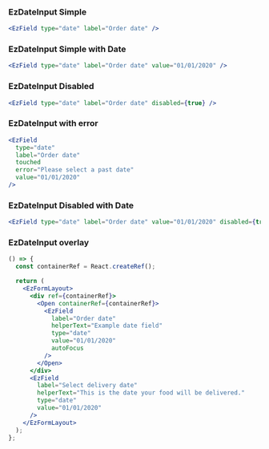 ### EzDateInput Simple

```jsx
<EzField type="date" label="Order date" />
```

### EzDateInput Simple with Date

```jsx
<EzField type="date" label="Order date" value="01/01/2020" />
```

### EzDateInput Disabled

```jsx
<EzField type="date" label="Order date" disabled={true} />
```

### EzDateInput with error

```jsx
<EzField
  type="date"
  label="Order date"
  touched
  error="Please select a past date"
  value="01/01/2020"
/>
```

### EzDateInput Disabled with Date

```jsx
<EzField type="date" label="Order date" value="01/01/2020" disabled={true} />
```

### EzDateInput overlay

```jsx
() => {
  const containerRef = React.createRef();

  return (
    <EzFormLayout>
      <div ref={containerRef}>
        <Open containerRef={containerRef}>
          <EzField
            label="Order date"
            helperText="Example date field"
            type="date"
            value="01/01/2020"
            autoFocus
          />
        </Open>
      </div>
      <EzField
        label="Select delivery date"
        helperText="This is the date your food will be delivered."
        type="date"
        value="01/01/2020"
      />
    </EzFormLayout>
  );
};
```
